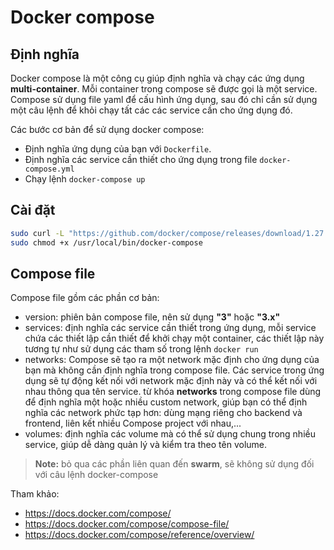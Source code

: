 # Docker compose

## Định nghĩa
Docker compose là một công cụ giúp định nghĩa và chạy các ứng dụng **multi-container**. Mỗi container trong compose sẽ được gọi là một service.
Compose sử dụng file yaml để cấu hình ứng dụng, sau đó chỉ cần sử dụng một câu lệnh để khỏi chạy tất các các service cần cho ứng dụng đó.

Các bước cơ bản để sử dụng docker compose:

- Định nghĩa ứng dụng của bạn với `Dockerfile`.
- Định nghĩa các service cần thiết cho ứng dụng trong file `docker-compose.yml`
- Chạy lệnh `docker-compose up`

## Cài đặt

```bash
sudo curl -L "https://github.com/docker/compose/releases/download/1.27.4/docker-compose-$(uname -s)-$(uname -m)" -o /usr/local/bin/docker-compose
sudo chmod +x /usr/local/bin/docker-compose
```

## Compose file

Compose file gồm các phần cơ bản:

- version: phiên bản compose file, nên sử dụng **"3"** hoặc **"3.x"**
- services: định nghĩa các service cần thiết trong ứng dụng, mỗi service chứa các thiết lập cần thiết để khởi chạy một container, các thiết lập này tương tự như sử dụng các tham số trong lệnh `docker run`
- networks: Compose sẽ tạo ra một network mặc định cho ứng dụng của bạn mà không cần định nghĩa trong compose file. Các service trong ứng dụng sẽ tự động kết nối với network mặc định này và có thể kết nối với nhau thông qua tên service. từ khóa **networks** trong compose file dùng để định nghĩa một hoặc nhiều custom network, giúp bạn có thể định nghĩa các network phức tạp hơn: dùng mạng riêng cho backend và frontend, liên kết nhiều Compose project với nhau,...
- volumes: định nghĩa các volume mà có thể sử dụng chung trong nhiều service, giúp dễ dàng quản lý và kiểm tra theo tên volume.

> **Note:** bỏ qua các phần liên quan đến **swarm**, sẽ không sử dụng đối với câu lệnh docker-compose

Tham khảo:
- <https://docs.docker.com/compose/>
- <https://docs.docker.com/compose/compose-file/>
- <https://docs.docker.com/compose/reference/overview/>
